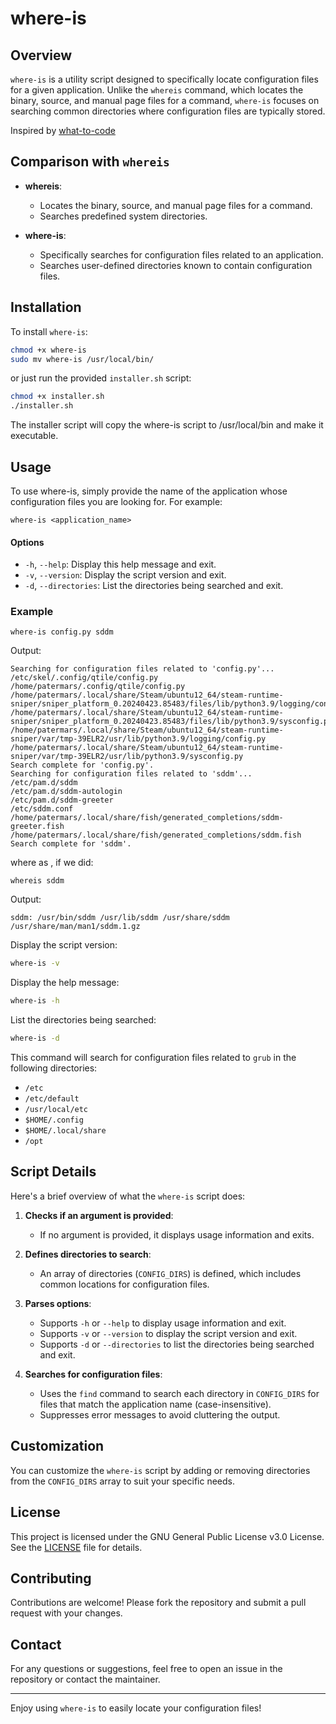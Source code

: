 # where-is

## Overview

`where-is` is a utility script designed to specifically locate configuration files for a given application. Unlike the `whereis` command, which locates the binary, source, and manual page files for a command, `where-is` focuses on searching common directories where configuration files are typically stored.

Inspired by [what-to-code](https://github.com/joereynolds/what-to-code)

## Comparison with `whereis`

- **whereis**:
  - Locates the binary, source, and manual page files for a command.
  - Searches predefined system directories.

- **where-is**:
  - Specifically searches for configuration files related to an application.
  - Searches user-defined directories known to contain configuration files.

## Installation

To install `where-is`:

```bash
chmod +x where-is
sudo mv where-is /usr/local/bin/
```

or just run the provided `installer.sh` script:

```bash
chmod +x installer.sh
./installer.sh
```
The installer script will copy the where-is script to /usr/local/bin and make it executable.

## Usage
To use where-is, simply provide the name of the application whose configuration files you are looking for. For example:
```
where-is <application_name>
```
#### Options

- `-h`, `--help`: Display this help message and exit.
- `-v`, `--version`: Display the script version and exit.
- `-d`, `--directories`: List the directories being searched and exit.

### Example

```
where-is config.py sddm
```

Output:

```
Searching for configuration files related to 'config.py'...
/etc/skel/.config/qtile/config.py
/home/patermars/.config/qtile/config.py
/home/patermars/.local/share/Steam/ubuntu12_64/steam-runtime-sniper/sniper_platform_0.20240423.85483/files/lib/python3.9/logging/config.py
/home/patermars/.local/share/Steam/ubuntu12_64/steam-runtime-sniper/sniper_platform_0.20240423.85483/files/lib/python3.9/sysconfig.py
/home/patermars/.local/share/Steam/ubuntu12_64/steam-runtime-sniper/var/tmp-39ELR2/usr/lib/python3.9/logging/config.py
/home/patermars/.local/share/Steam/ubuntu12_64/steam-runtime-sniper/var/tmp-39ELR2/usr/lib/python3.9/sysconfig.py
Search complete for 'config.py'.
Searching for configuration files related to 'sddm'...
/etc/pam.d/sddm
/etc/pam.d/sddm-autologin
/etc/pam.d/sddm-greeter
/etc/sddm.conf
/home/patermars/.local/share/fish/generated_completions/sddm-greeter.fish
/home/patermars/.local/share/fish/generated_completions/sddm.fish
Search complete for 'sddm'.
```

where as , if we did:
```
whereis sddm
```
Output:
```
sddm: /usr/bin/sddm /usr/lib/sddm /usr/share/sddm /usr/share/man/man1/sddm.1.gz
```

Display the script version:

```sh
where-is -v
```

Display the help message:

```sh
where-is -h
```

List the directories being searched:

```sh
where-is -d
```

This command will search for configuration files related to `grub` in the following directories:

- `/etc`
- `/etc/default`
- `/usr/local/etc`
- `$HOME/.config`
- `$HOME/.local/share`
- `/opt`

## Script Details

Here's a brief overview of what the `where-is` script does:

1. **Checks if an argument is provided**:
   - If no argument is provided, it displays usage information and exits.
   
2. **Defines directories to search**:
   - An array of directories (`CONFIG_DIRS`) is defined, which includes common locations for configuration files.
   
3. **Parses options**:
   - Supports `-h` or `--help` to display usage information and exit.
   - Supports `-v` or `--version` to display the script version and exit.
   - Supports `-d` or `--directories` to list the directories being searched and exit.
   
4. **Searches for configuration files**:
   - Uses the `find` command to search each directory in `CONFIG_DIRS` for files that match the application name (case-insensitive).
   - Suppresses error messages to avoid cluttering the output.

## Customization

You can customize the `where-is` script by adding or removing directories from the `CONFIG_DIRS` array to suit your specific needs.

## License

This project is licensed under the GNU General Public License v3.0  License. See the [LICENSE](LICENSE) file for details.

## Contributing

Contributions are welcome! Please fork the repository and submit a pull request with your changes.

## Contact

For any questions or suggestions, feel free to open an issue in the repository or contact the maintainer.

---

Enjoy using `where-is` to easily locate your configuration files!

